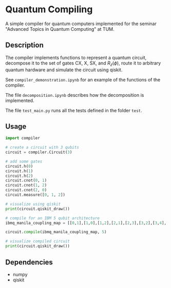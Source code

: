 # Quantum Compiling

A simple compiler for quantum computers implemented for the seminar "Advanced Topics in Quantum Computing" at TUM.

## Description

The compiler implements functions to represent a quantum circuit, decompose it to the set of gates CX, X, SX, and $R_z(\phi)$, route it to arbitrary quantum hardware and simulate the circuit using qiskit.

See `compiler_demonstration.ipynb` for an example of the functions of the compiler.

The file `decomposition.ipynb` describes how the decomposition is implemented.

The file `test_main.py` runs all the tests defined in the folder `test`.

## Usage

```python
import compiler

# create a circuit with 3 qubits
circuit = compiler.Circuit(3)

# add some gates
circuit.h(0)
circuit.h(1)
circuit.h(2)
circuit.cnot(0, 1)
circuit.cnot(1, 2)
circuit.cnot(2, 0)
circuit.measure([0, 1, 2])

# visualize using qiskit
print(circuit.qiskit_draw())

# compile for an IBM 5 qubit architecture
ibmq_manila_coupling_map = [[0,1],[1,0],[1,2],[2,1],[2,3],[3,2],[3,4],[4,3]]

circuit.compile(ibmq_manila_coupling_map, 5)

# visualize compiled circuit
print(circuit.qiskit_draw())
```

## Dependencies

- numpy
- qiskit

